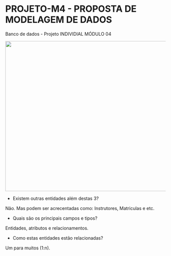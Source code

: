 # PROJETO-M4 - PROPOSTA DE MODELAGEM DE DADOS
Banco de dados - Projeto INDIVIDIAL MÓDULO 04

<p align="center">
<img width="650" height="470" src="src/assets/to_readme/Banco de dados Resilia.png">
</p>


- Existem outras entidades além destas 3?
<p>Não. Mas podem ser acrecentadas como: Instrutores, Matriculas e etc.</p>

- Quais são os principais campos e tipos?
<p> Entidades, atributos e relacionamentos. </p>

- Como estas entidades estão relacionadas?
<p>Um para muitos (1:n).</p>
<br
